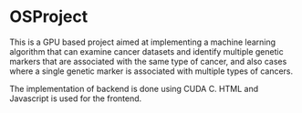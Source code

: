 OSProject
=========

This is a GPU based project aimed at implementing a machine learning algorithm that can examine cancer datasets and identify multiple genetic markers that are associated with the same type of cancer, and also cases where a single genetic marker is associated with multiple types of cancers.

The implementation of backend is done using CUDA C. HTML and Javascript is used for the frontend.
